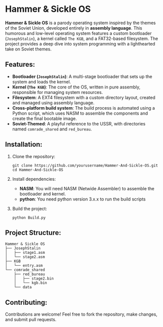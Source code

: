 Hammer & Sickle OS
==================

**Hammer & Sickle OS** is a parody operating system inspired by the themes of the Soviet Union, developed entirely in **assembly language**. This humorous and low-level operating system features a custom bootloader (`JosephStalin`), a kernel called `The KGB`, and a FAT32-based filesystem. The project provides a deep dive into system programming with a lighthearted take on Soviet themes.

Features:
---------

*   **Bootloader (`JosephStalin`)**: A multi-stage bootloader that sets up the system and loads the kernel.
*   **Kernel (`The KGB`)**: The core of the OS, written in pure assembly, responsible for managing system resources.
*   **Filesystem**: A EXT4 filesystem with a custom directory layout, created and managed using assembly language.
*   **Cross-platform build system**: The build process is automated using a Python script, which uses NASM to assemble the components and create the final bootable image.
*   **Soviet-Themed**: A playful reference to the USSR, with directories named `comrade_shared` and `red_bureau`.

Installation:
-------------

1.  Clone the repository:
    
        git clone https://github.com/yourusername/Hammer-And-Sickle-OS.git
        cd Hammer-And-Sickle-OS
    
2.  Install dependencies:
    *   **NASM**: You will need NASM (Netwide Assembler) to assemble the bootloader and kernel.
    *   **python**: You need python version 3.x.x to run the build scripts
3.  Build the project:
    
        python Build.py

Project Structure:
------------------

    Hammer & Sickle OS
    ├── JosephStalin
    │   ├── stage1.asm
    │   └── stage2.asm
    ├── KGB
    │   └── entry.asm
    └── comrade_shared
        ├── red_bureau
        │   ├── stage2.bin
        │   └── kgb.bin
        └── data
    

Contributing:
-------------

Contributions are welcome! Feel free to fork the repository, make changes, and submit pull requests.

